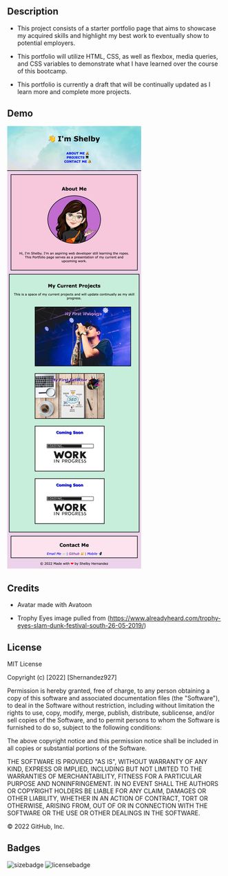 # <Portofino>

## Description

- This project consists of a starter portfolio page that aims to showcase my acquired skills and highlight my best work to eventually show to potential employers.

- This portfolio will utilize HTML, CSS, as well as flexbox, media queries, and CSS variables to demonstrate what I have learned over the course of this bootcamp.

- This portfolio is currently a draft that will be continually updated as I learn more and complete more projects.


## Demo

![screenshotimage](./assets/images/Portfolioscreenshot.png)


## Credits

- Avatar made with Avatoon

- Trophy Eyes image pulled from (https://www.alreadyheard.com/trophy-eyes-slam-dunk-festival-south-26-05-2019/)


## License

MIT License

Copyright (c) [2022] [Shernandez927]

Permission is hereby granted, free of charge, to any person obtaining a copy
of this software and associated documentation files (the "Software"), to deal
in the Software without restriction, including without limitation the rights
to use, copy, modify, merge, publish, distribute, sublicense, and/or sell
copies of the Software, and to permit persons to whom the Software is
furnished to do so, subject to the following conditions:

The above copyright notice and this permission notice shall be included in all
copies or substantial portions of the Software.

THE SOFTWARE IS PROVIDED "AS IS", WITHOUT WARRANTY OF ANY KIND, EXPRESS OR
IMPLIED, INCLUDING BUT NOT LIMITED TO THE WARRANTIES OF MERCHANTABILITY,
FITNESS FOR A PARTICULAR PURPOSE AND NONINFRINGEMENT. IN NO EVENT SHALL THE
AUTHORS OR COPYRIGHT HOLDERS BE LIABLE FOR ANY CLAIM, DAMAGES OR OTHER
LIABILITY, WHETHER IN AN ACTION OF CONTRACT, TORT OR OTHERWISE, ARISING FROM,
OUT OF OR IN CONNECTION WITH THE SOFTWARE OR THE USE OR OTHER DEALINGS IN THE
SOFTWARE.

© 2022 GitHub, Inc.


## Badges

![sizebadge](https://img.shields.io/github/repo-size/shernandez927/portofino?style=for-the-badge)
![licensebadge](https://img.shields.io/github/license/shernandez927/portofino?style=for-the-badge)

